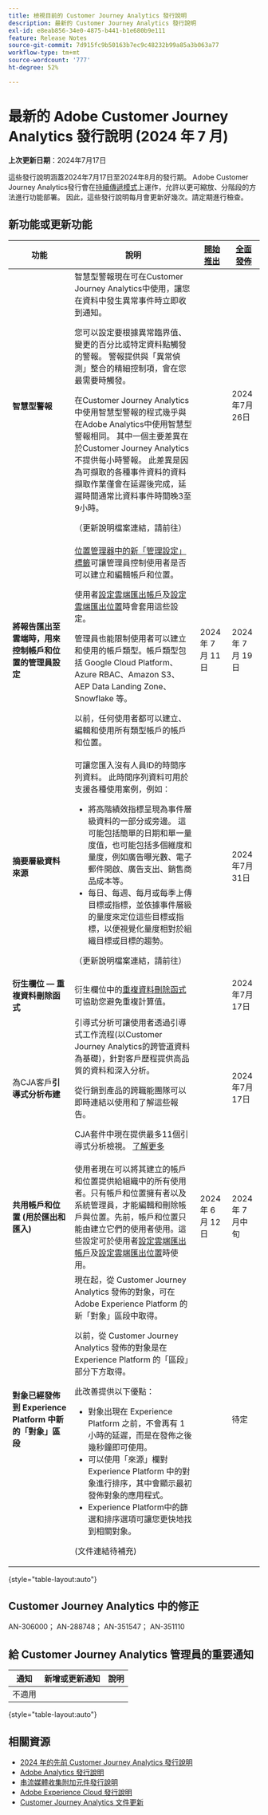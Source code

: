 ```yaml
---
title: 檢視目前的 Customer Journey Analytics 發行說明
description: 最新的 Customer Journey Analytics 發行說明
exl-id: e8eab856-34e0-4875-b441-b1e680b9e111
feature: Release Notes
source-git-commit: 7d915fc9b50163b7ec9c48232b99a85a3b063a77
workflow-type: tm+mt
source-wordcount: '777'
ht-degree: 52%

---
```


# 最新的 Adobe Customer Journey Analytics 發行說明 (2024 年 7 月)

**上次更新日期**：2024年7月17日

這些發行說明涵蓋2024年7月17日至2024年8月的發行期。 Adobe Customer Journey Analytics發行會在[持續傳遞模式](releases.md)上運作，允許以更可縮放、分階段的方法進行功能部署。 因此，這些發行說明每月會更新好幾次。請定期進行檢查。

## 新功能或更新功能

| 功能 | 說明 | [開始推出](releases.md) | [全面發佈](releases.md) |
| ----------- | ---------- | ------- | ---- |
| **智慧型警報** | 智慧型警報現在可在Customer Journey Analytics中使用，讓您在資料中發生異常事件時立即收到通知。<p>您可以設定要根據異常臨界值、變更的百分比或特定資料點觸發的警報。 警報提供與「異常偵測」整合的精細控制項，會在您最需要時觸發。</p><p>在Customer Journey Analytics中使用智慧型警報的程式幾乎與在Adobe Analytics中使用智慧型警報相同。 其中一個主要差異在於Customer Journey Analytics不提供每小時警報。 此差異是因為可擷取的各種事件資料的資料擷取作業僅會在延遲後完成，延遲時間通常比資料事件時間晚3至9小時。</p><p>（更新說明檔案連結，請前往）</p><!--<p>[Learn more](/help/analysis-workspace/c-intelligent-alerts/intellligent-alerts.md)</p> --> |  | 2024年7月26日 |
| **將報告匯出至雲端時，用來控制帳戶和位置的管理員設定** | [位置管理器中的新「管理設定」標籤](/help/components/exports/manage-export-locations.md#configure-company-wide-settings-administrators-only)可讓管理員控制使用者是否可以建立和編輯帳戶和位置。<p>使用者[設定雲端匯出帳戶](/help/components/exports/cloud-export-accounts.md)及[設定雲端匯出位置](/help/components/exports/cloud-export-locations.md)時會套用這些設定。</p><p>管理員也能限制使用者可以建立和使用的帳戶類型。帳戶類型包括 Google Cloud Platform、Azure RBAC、Amazon S3、AEP Data Landing Zone、Snowflake 等。</p><p>以前，任何使用者都可以建立、編輯和使用所有類型帳戶的帳戶和位置。</p> | 2024 年 7 月 11 日 | 2024 年 7 月 19 日 |
| **摘要層級資料來源** | 可讓您匯入沒有人員ID的時間序列資料。 此時間序列資料可用於支援各種使用案例，例如：<ul><li>將高階績效指標呈現為事件層級資料的一部分或旁邊。 這可能包括簡單的日期和單一量度值，也可能包括多個維度和量度，例如廣告曝光數、電子郵件開啟、廣告支出、銷售商品成本等。</li><li>每日、每週、每月或每季上傳目標或指標，並依據事件層級的量度來定位這些目標或指標，以便視覺化量度相對於組織目標或目標的趨勢。</li></ul><p>（更新說明檔案連結，請前往）</p> |  | 2024年7月31日 |
| **衍生欄位 — 重複資料刪除函式** | 衍生欄位中的[重複資料刪除函式](/help/data-views/derived-fields/derived-fields.md#deduplicate)可協助您避免重複計算值。 |  | 2024年7月17日 |
| 為CJA客戶&#x200B;**引導式分析布建** | 引導式分析可讓使用者透過引導式工作流程(以Customer Journey Analytics的跨管道資料為基礎)，針對客戶歷程提供高品質的資料和深入分析。 <p>從行銷到產品的跨職能團隊可以即時連結以使用和了解這些報告。</p><p>CJA套件中現在提供最多11個引導式分析檢視。 [了解更多](https://experienceleague.adobe.com/en/docs/analytics-platform/using/guided-analysis/overview)</p> |  | 2024年7月17日 |
| **共用帳戶和位置 (用於匯出和匯入)** | 使用者現在可以將其建立的帳戶和位置提供給組織中的所有使用者。只有帳戶和位置擁有者以及系統管理員，才能編輯和刪除帳戶與位置。先前，帳戶和位置只能由建立它們的使用者使用。這些設定可於使用者[設定雲端匯出帳戶](https://experienceleague.adobe.com/zh-hant/docs/analytics-platform/using/cja-components/exports/cloud-export-accounts)及[設定雲端匯出位置](https://experienceleague.adobe.com/zh-hant/docs/analytics-platform/using/cja-components/exports/cloud-export-locations)時使用。 | 2024 年 6 月 12 日 | 2024 年 7 月中旬 |
| **對象已經發佈到 Experience Platform 中新的「對象」區段** | 現在起，從 Customer Journey Analytics 發佈的對象，可在 Adobe Experience Platform 的新「對象」區段中取得。<p>以前，從 Customer Journey Analytics 發佈的對象是在 Experience Platform 的「區段」部分下方取得。</p><p>此改善提供以下優點：</p><ul><li>對象出現在 Experience Platform 之前，不會再有 1 小時的延遲，而是在發佈之後幾秒鐘即可使用。</li><li>可以使用「來源」欄對 Experience Platform 中的對象進行排序，其中會顯示最初發佈對象的應用程式。</li><li>Experience Platform中的篩選和排序選項可讓您更快地找到相關對象。</li></ul> <p>(文件連結待補充)</p> |  | 待定 |

{style="table-layout:auto"}

## Customer Journey Analytics 中的修正

AN-306000； AN-288748； AN-351547； AN-351110

## 給 Customer Journey Analytics 管理員的重要通知

| 通知 | 新增或更新通知 | 說明 |
| --- | --- | --- |
| 不適用 | | |

{style="table-layout:auto"}

## 相關資源

* [2024 年的先前 Customer Journey Analytics 發行說明](/help/release-notes/2024.md)
* [Adobe Analytics 發行說明](https://experienceleague.adobe.com/docs/analytics/release-notes/latest.html?lang=zh-Hant)
* [串流媒體收集附加元件發行說明](https://experienceleague.adobe.com/docs/media-analytics/using/additional-resources/release-notes.html?lang=zh-Hant)
* [Adobe Experience Cloud 發行說明](https://experienceleague.adobe.com/docs/release-notes/experience-cloud/current.html?lang=zh-Hant)
* [Customer Journey Analytics 文件更新](/help/release-notes/doc-changes.md)

